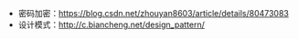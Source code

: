 - 密码加密：https://blog.csdn.net/zhouyan8603/article/details/80473083    
- 设计模式：http://c.biancheng.net/design_pattern/
